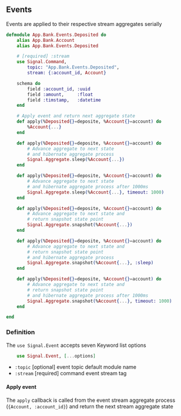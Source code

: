 ## Events

Events are applied to their respective stream aggregates serially

```elixir
defmodule App.Bank.Events.Deposited do
    alias App.Bank.Account
    alias App.Bank.Events.Deposited

    # [required] :stream
    use Signal.Command,
        topic: "App.Bank.Events.Deposited",
        stream: {:account_id, Account}

    schema do
        field :account_id, :uuid
        field :amount,     :float
        field :timstamp,   :datetime
    end

    # Apply event and return next aggregate state
    def apply(%Deposited{}=deposite, %Account{}=account) do
        %Account{...}
    end

    def apply(%Deposited{}=deposite, %Account{}=account) do
        # Advance aggregate to next state
        # and hibernate aggregate process
        Signal.Aggregate.sleep(%Account{...})
    end

    def apply(%Deposited{}=deposite, %Account{}=account) do
        # Advance aggregate to next state
        # and hibernate aggregate process after 1000ms
        Signal.Aggregate.sleep(%Account{...}, timeout: 1000)
    end

    def apply(%Deposited{}=deposite, %Account{}=account) do
        # Advance aggregate to next state and
        # return snapshot state point
        Signal.Aggregate.snapshot(%Account{...})
    end

    def apply(%Deposited{}=deposite, %Account{}=account) do
        # Advance aggregate to next state and
        # return snapshot state point 
        # and hibernate aggregate process
        Signal.Aggregate.snapshot(%Account{...}, :sleep)
    end

    def apply(%Deposited{}=deposite, %Account{}=account) do
        # Advance aggregate to next state and
        # return snapshot state point 
        # and hibernate aggregate process after 1000ms
        Signal.Aggregate.snapshot(%Account{...}, timeout: 1000)
    end

end
```

### Definition

The `use Signal.Event` accepts seven Keyword list options

```elixir
    use Signal.Event, [...options]
```
- `:topic` [optional]  event topic default module name
- `:stream` [required] command event stream tag



#### Apply event
The `apply` callback is called from the event stream aggregate process (`{Account, :account_id}`)
and return the next stream aggregate state


